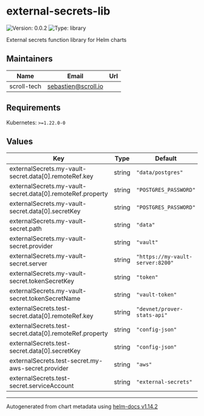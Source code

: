 # external-secrets-lib

![Version: 0.0.2](https://img.shields.io/badge/Version-0.0.2-informational?style=flat-square) ![Type: library](https://img.shields.io/badge/Type-library-informational?style=flat-square)

External secrets function library for Helm charts

## Maintainers

| Name | Email | Url |
| ---- | ------ | --- |
| scroll-tech | <sebastien@scroll.io> |  |

## Requirements

Kubernetes: `>=1.22.0-0`

## Values

| Key | Type | Default | Description |
|-----|------|---------|-------------|
| externalSecrets.my-vault-secret.data[0].remoteRef.key | string | `"data/postgres"` |  |
| externalSecrets.my-vault-secret.data[0].remoteRef.property | string | `"POSTGRES_PASSWORD"` |  |
| externalSecrets.my-vault-secret.data[0].secretKey | string | `"POSTGRES_PASSWORD"` |  |
| externalSecrets.my-vault-secret.path | string | `"data"` |  |
| externalSecrets.my-vault-secret.provider | string | `"vault"` |  |
| externalSecrets.my-vault-secret.server | string | `"https://my-vault-server:8200"` |  |
| externalSecrets.my-vault-secret.tokenSecretKey | string | `"token"` |  |
| externalSecrets.my-vault-secret.tokenSecretName | string | `"vault-token"` |  |
| externalSecrets.test-secret.data[0].remoteRef.key | string | `"devnet/prover-stats-api"` |  |
| externalSecrets.test-secret.data[0].remoteRef.property | string | `"config-json"` |  |
| externalSecrets.test-secret.data[0].secretKey | string | `"config-json"` |  |
| externalSecrets.test-secret.my-aws-secret.provider | string | `"aws"` |  |
| externalSecrets.test-secret.serviceAccount | string | `"external-secrets"` |  |

----------------------------------------------
Autogenerated from chart metadata using [helm-docs v1.14.2](https://github.com/norwoodj/helm-docs/releases/v1.14.2)
